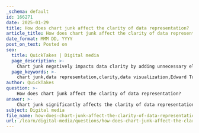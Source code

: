 ```yaml
---
_schema: default
id: 166271
date: 2025-01-29
title: How does chart junk affect the clarity of data representation?
article_title: How does chart junk affect the clarity of data representation?
date_format: MMM DD, YYYY
post_on_text: Posted on
seo:
  title: QuickTakes | Digital media
  page_description: >-
    Chart junk negatively impacts data clarity by adding unnecessary elements, causing confusion, misinterpretation, and reducing the data-ink ratio, thus compromising the integrity of data visualizations.
  page_keywords: >-
    chart junk,data representation,clarity,data visualization,Edward Tufte,clutter,misinterpretation,data-ink ratio,graphical integrity
author: QuickTakes
question: >-
    How does chart junk affect the clarity of data representation?
answer: >-
    Chart junk significantly affects the clarity of data representation by introducing unnecessary elements that distract from the core message of the data. According to Edward Tufte, a prominent figure in the field of data visualization, chart junk encompasses any extraneous or non-essential features in a chart that do not aid in understanding the data. This includes excessive grid lines, decorative fonts, and unnecessary illustrations.\n\nThe presence of chart junk can lead to several issues:\n\n1. **Clutter and Confusion**: Chart junk clutters the visualization, making it harder for viewers to focus on the actual data. When a chart is filled with decorative elements, it can obscure the data points and trends that are essential for interpretation.\n\n2. **Misinterpretation**: The embellishments can lead to misinterpretation of the data. For instance, 3D effects on bars may look visually appealing but can distort the viewer's perception of the data, making it difficult to accurately compare values.\n\n3. **Reduced Data-Ink Ratio**: The data-ink ratio is a concept that emphasizes maximizing the ink used to represent data while minimizing the ink used for non-essential elements. High chart junk reduces this ratio, meaning that less of the chart is dedicated to conveying actual data, which diminishes the effectiveness of the visualization.\n\n4. **Loss of Graphical Integrity**: Tufte advocates for graphical integrity, which means that visualizations should accurately represent the data without misleading the audience. Chart junk can compromise this integrity by introducing elements that do not reflect the underlying data accurately.\n\nIn summary, chart junk detracts from the clarity and effectiveness of data visualizations by cluttering the visual space, leading to potential misinterpretations, reducing the data-ink ratio, and compromising the overall integrity of the graphical representation. A clean and straightforward chart that focuses on the data is always preferred to ensure that the audience can easily understand and interpret the information being presented.
subject: Digital media
file_name: how-does-chart-junk-affect-the-clarity-of-data-representation.md
url: /learn/digital-media/questions/how-does-chart-junk-affect-the-clarity-of-data-representation
---
```


&nbsp;